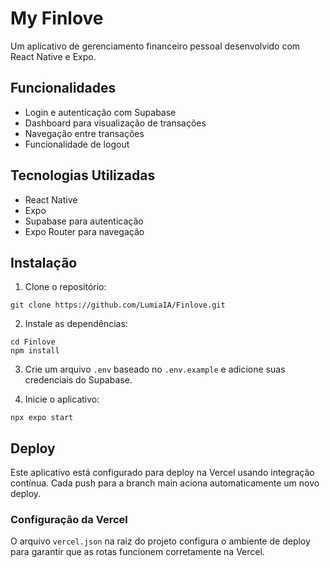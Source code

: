 # My Finlove

Um aplicativo de gerenciamento financeiro pessoal desenvolvido com React Native e Expo.

## Funcionalidades

- Login e autenticação com Supabase
- Dashboard para visualização de transações
- Navegação entre transações
- Funcionalidade de logout

## Tecnologias Utilizadas

- React Native
- Expo
- Supabase para autenticação
- Expo Router para navegação

## Instalação

1. Clone o repositório:
```
git clone https://github.com/LumiaIA/Finlove.git
```

2. Instale as dependências:
```
cd Finlove
npm install
```

3. Crie um arquivo `.env` baseado no `.env.example` e adicione suas credenciais do Supabase.

4. Inicie o aplicativo:
```
npx expo start
```

## Deploy

Este aplicativo está configurado para deploy na Vercel usando integração contínua. Cada push para a branch main aciona automaticamente um novo deploy.

### Configuração da Vercel

O arquivo `vercel.json` na raiz do projeto configura o ambiente de deploy para garantir que as rotas funcionem corretamente na Vercel.
